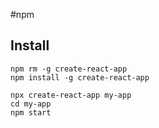 #npm
## Install 
```
npm rm -g create-react-app 
npm install -g create-react-app 
```
```
npx create-react-app my-app
cd my-app
npm start
```
